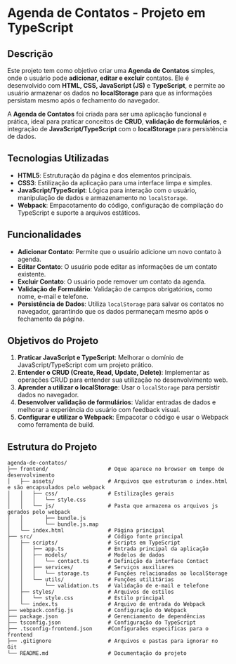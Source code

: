 # **Agenda de Contatos - Projeto em TypeScript**

## Descrição

Este projeto tem como objetivo criar uma **Agenda de Contatos** simples, onde o usuário pode **adicionar, editar e excluir** contatos. Ele é desenvolvido com **HTML, CSS, JavaScript (JS)** e **TypeScript**, e permite ao usuário armazenar os dados no **localStorage** para que as informações persistam mesmo após o fechamento do navegador.

A **Agenda de Contatos** foi criada para ser uma aplicação funcional e prática, ideal para praticar conceitos de **CRUD**, **validação de formulários**, e integração de **JavaScript/TypeScript** com o **localStorage** para persistência de dados.

## Tecnologias Utilizadas

- **HTML5**: Estruturação da página e dos elementos principais.
- **CSS3**: Estilização da aplicação para uma interface limpa e simples.
- **JavaScript/TypeScript**: Lógica para interação com o usuário, manipulação de dados e armazenamento no `localStorage`.
- **Webpack**: Empacotamento do código, configuração de compilação do TypeScript e suporte a arquivos estáticos.

## Funcionalidades

- **Adicionar Contato**: Permite que o usuário adicione um novo contato à agenda.
- **Editar Contato**: O usuário pode editar as informações de um contato existente.
- **Excluir Contato**: O usuário pode remover um contato da agenda.
- **Validação de Formulário**: Validação de campos obrigatórios, como nome, e-mail e telefone.
- **Persistência de Dados**: Utiliza `localStorage` para salvar os contatos no navegador, garantindo que os dados permaneçam mesmo após o fechamento da página.

## Objetivos do Projeto

1. **Praticar JavaScript e TypeScript**: Melhorar o domínio de JavaScript/TypeScript com um projeto prático.
2. **Entender o CRUD (Create, Read, Update, Delete)**: Implementar as operações CRUD para entender sua utilização no desenvolvimento web.
3. **Aprender a utilizar o localStorage**: Usar o `localStorage` para persistir dados no navegador.
4. **Desenvolver validação de formulários**: Validar entradas de dados e melhorar a experiência do usuário com feedback visual.
5. **Configurar e utilizar o Webpack**: Empacotar o código e usar o Webpack como ferramenta de build.

## Estrutura do Projeto

```plaintext
agenda-de-contatos/
├── frontend/                   # Oque aparece no browser em tempo de desenvolvimento
│   ├── assets/                 # Arquivos que estruturam o index.html e são encapsulados pelo webpack
│   │   ├── css/                # Estilizações gerais
│   │   │   └── style.css   
│   │   └── js/                 # Pasta que armazena os arquivos js gerados pelo webpack
│   │       ├── bundle.js
│   │       └── bundle.js.map
│   └── index.html              # Página principal
├── src/                        # Código fonte principal
│   ├── scripts/                # Scripts em TypeScript
│   │   ├── app.ts              # Entrada principal da aplicação
│   │   ├── models/             # Modelos de dados
│   │   │   └── contact.ts      # Definição da interface Contact
│   │   ├── services/           # Serviços auxiliares
│   │   │   └── storage.ts      # Funções relacionadas ao localStorage
│   │   └── utils/              # Funções utilitárias
│   │       └── validation.ts   # Validação de e-mail e telefone
│   ├── styles/                 # Arquivos de estilos
│   │   └── style.css           # Estilo principal
│   └── index.ts                # Arquivo de entrada do Webpack
├── webpack.config.js           # Configuração do Webpack
├── package.json                # Gerenciamento de dependências
├── tsconfig.json               # Configuração do TypeScript
├── .tsconfig-frontend.json     #Configuraões especificas para o frontend
├── .gitignore                  # Arquivos e pastas para ignorar no Git
└── README.md                   # Documentação do projeto

